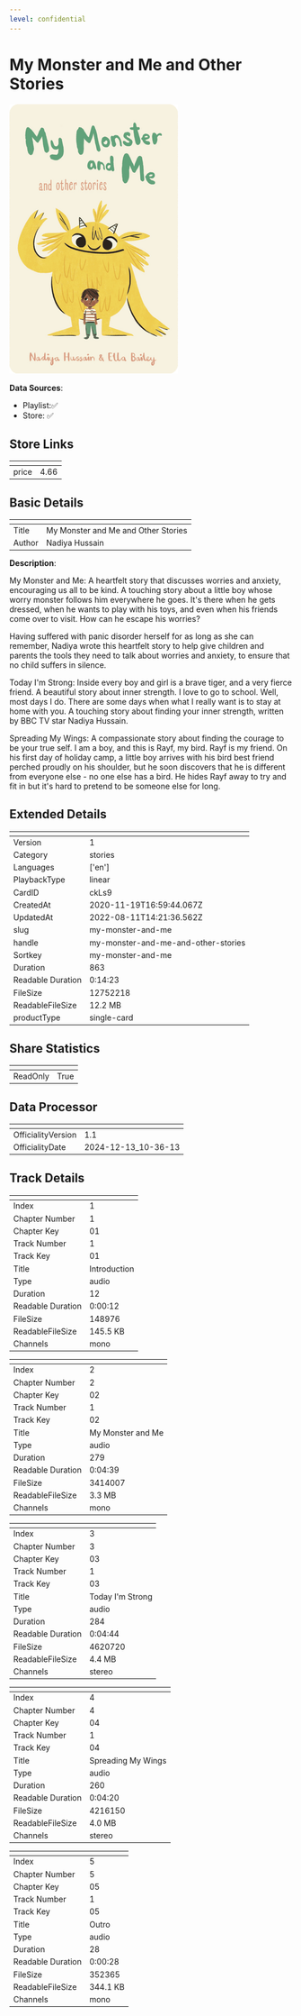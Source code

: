 ```yaml
---
level: confidential
---
```

# My Monster and Me and Other Stories

![card_[ckLs9].png](../../img/cards/card_[ckLs9].png)

**Data Sources**: 

- Playlist:✅
- Store: ✅


## Store Links

| <!-- --> | <!-- --> |
| - | - |
| price | 4.66 |


## Basic Details

| <!-- --> | <!-- --> |
| - | - |
| Title | My Monster and Me and Other Stories |
| Author | Nadiya Hussain |

**Description**:

My Monster and Me: A heartfelt story that discusses worries and anxiety, encouraging us all to be kind.
A touching story about a little boy whose worry monster follows him everywhere he goes. It's there when he gets dressed, when he wants to play with his toys, and even when his friends come over to visit. How can he escape his worries? 

Having suffered with panic disorder herself for as long as she can remember, Nadiya wrote this heartfelt story to help give children and parents the tools they need to talk about worries and anxiety, to ensure that no child suffers in silence.

Today I'm Strong: Inside every boy and girl is a brave tiger, and a very fierce friend. A beautiful story about inner strength. I love to go to school. Well, most days I do. There are some days when what I really want is to stay at home with you. A touching story about finding your inner strength, written by BBC TV star Nadiya Hussain.

Spreading My Wings: A compassionate story about finding the courage to be your true self. I am a boy, and this is Rayf, my bird. Rayf is my friend. On his first day of holiday camp, a little boy arrives with his bird best friend perched proudly on his shoulder, but he soon discovers that he is different from everyone else - no one else has a bird. He hides Rayf away to try and fit in but it's hard to pretend to be someone else for long.


## Extended Details

| <!-- --> | <!-- --> |
| - | - |
| Version | 1 |
| Category | stories |
| Languages | ['en'] |
| PlaybackType | linear |
| CardID | ckLs9 |
| CreatedAt | 2020-11-19T16:59:44.067Z |
| UpdatedAt | 2022-08-11T14:21:36.562Z |
| slug | my-monster-and-me |
| handle | my-monster-and-me-and-other-stories |
| Sortkey | my-monster-and-me |
| Duration | 863 |
| Readable Duration | 0:14:23 |
| FileSize | 12752218 |
| ReadableFileSize | 12.2 MB |
| productType | single-card |


## Share Statistics

| <!-- --> | <!-- --> |
| - | - |
| ReadOnly | True |


## Data Processor

| <!-- --> | <!-- --> |
| - | - |
| OfficialityVersion | 1.1
| OfficialityDate | 2024-12-13_10-36-13


## Track Details

| <!-- --> | <!-- --> |
| - | - |
| Index | 1 |
| Chapter Number | 1 |
| Chapter Key | 01 |
| Track Number | 1 |
| Track Key | 01 |
| Title | Introduction |
| Type | audio |
| Duration | 12 |
| Readable Duration | 0:00:12 |
| FileSize | 148976 |
| ReadableFileSize | 145.5 KB |
| Channels | mono |

| <!-- --> | <!-- --> |
| - | - |
| Index | 2 |
| Chapter Number | 2 |
| Chapter Key | 02 |
| Track Number | 1 |
| Track Key | 02 |
| Title | My Monster and Me |
| Type | audio |
| Duration | 279 |
| Readable Duration | 0:04:39 |
| FileSize | 3414007 |
| ReadableFileSize | 3.3 MB |
| Channels | mono |

| <!-- --> | <!-- --> |
| - | - |
| Index | 3 |
| Chapter Number | 3 |
| Chapter Key | 03 |
| Track Number | 1 |
| Track Key | 03 |
| Title | Today I'm Strong |
| Type | audio |
| Duration | 284 |
| Readable Duration | 0:04:44 |
| FileSize | 4620720 |
| ReadableFileSize | 4.4 MB |
| Channels | stereo |

| <!-- --> | <!-- --> |
| - | - |
| Index | 4 |
| Chapter Number | 4 |
| Chapter Key | 04 |
| Track Number | 1 |
| Track Key | 04 |
| Title | Spreading My Wings |
| Type | audio |
| Duration | 260 |
| Readable Duration | 0:04:20 |
| FileSize | 4216150 |
| ReadableFileSize | 4.0 MB |
| Channels | stereo |

| <!-- --> | <!-- --> |
| - | - |
| Index | 5 |
| Chapter Number | 5 |
| Chapter Key | 05 |
| Track Number | 1 |
| Track Key | 05 |
| Title | Outro |
| Type | audio |
| Duration | 28 |
| Readable Duration | 0:00:28 |
| FileSize | 352365 |
| ReadableFileSize | 344.1 KB |
| Channels | mono |

